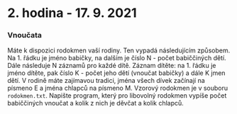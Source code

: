 # 2. hodina - 17. 9. 2021

### Vnoučata

Máte k dispozici rodokmen vaší rodiny. Ten vypadá následujícím způsobem.
Na 1. řádku je jméno babičky, na dalším je číslo N - počet babiččiných dětí. Dále následuje N záznamů pro každé dítě.
Záznam dítěte: na 1. řádku je jméno dítěte, pak číslo K - počet jeho dětí (vnoučat babičky) a dále K jmen dětí.
V rodině máte zajímavou tradici, jména všech dívek začínají na písmeno E a jména chlapců na písmeno M.
Vzorový rodokmen je v souboru `rodokmen.txt`.
Napište program, který pro libovolný rodokmen vypíše počet babiččiných vnoučat a kolik z nich je děvčat a kolik chlapců.

